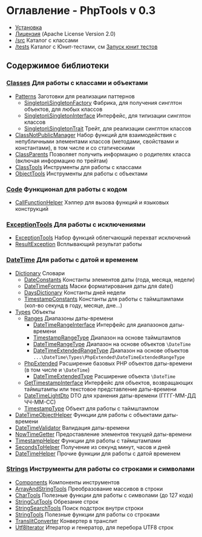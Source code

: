 # Оглавление - PhpTools v 0.3

* [Установка](install.md)
* [Лицензия](../LICENSE) (Apache License Version 2.0)
* [/src](../src) Каталог с классами
* [/tests](../tests) Каталог с Юнит-тестами, см [Запуск юнит тестов](/tests/README.md)

## Содержимое библиотеки

### [Classes](/src/Classes) Для работы с классами и объектами

* [Patterns](/src/Classes/Patterns) Заготовки для реализации паттернов
    * [Singleton\SingletonFactory](/src/Classes/Patterns/Singleton/SingletonFactory.php) Фабрика, для получения синглтон
      объектов, для любых классов
    * [Singleton\SingletonInterface](/src/Classes/Patterns/Singleton/SingletonInterface.php) Интерфейс, для типизации
      синглтон классов
    * [Singleton\SingletonTrait](/src/Classes/Patterns/Singleton/SingletonTrait.php) Трейт, для реализации синглтон классов
* [ClassNotPublicManager](/src/Classes/ClassNotPublicManager.php) Набор функций для взаимодействия с непубличными
  элементами классов (методами, свойствами и константами), в том числе и со статическими
* [ClassParents](/src/Classes/ClassParents.php) Позволяет получить информацию о родителях класса (включая информацию по трейтам)
* [ClassTools](/src/Classes/ClassTools.php) Инструменты для работы с классами
* [ObjectTools](/src/Classes/ObjectTools.php) Инструменты для работы с объектами

### [Code](/src/Code) Функционал для работы с кодом

* [CallFunctionHelper](/src/Code/CallFunctionHelper.php) Хэлпер для вызова функций и языковых конструкций

### [ExceptionTools](/src/ExceptionTools) Для работы с исключениями

* [ExceptionTools](/src/ExceptionTools/ExceptionTools.php) Набор функций облегчающий перехват исключений
* [ResultException](/src/ExceptionTools/ResultException.php) Всплывающий результат работы

### [DateTime](/src/DateTime) Для работы с датой и временем

* [Dictionary](/src/DateTime/Dictionary) Словари
    * [DateConstants](/src/DateTime/Dictionary/DateConstants.php) Константы элементов даты (года, месяца, недели)
    * [DateTimeFormats](/src/DateTime/Dictionary/DateTimeFormats.php) Маски форматирования даты для date()
    * [DaysDictionary](/src/DateTime/Dictionary/DaysDictionary.php) Константы дней недели
    * [TimestampConstants](/src/DateTime/Dictionary/TimestampConstants.php) Константы для работы с таймштампами (кол-во
      секунд в году, месяце, дне...)
* [Types](/src/DateTime/Types) Объекты
    * [Ranges](/src/DateTime/Types/Ranges) Диапазоны даты-времени
        * [DateTimeRangeInterface](/src/DateTime/Types/Ranges/DateTimeRangeInterface.php) Интерфейс для диапазонов даты-времени
        * [TimestampRangeType](/src/DateTime/Types/Ranges/TimestampRangeType.php) Диапазон на основе таймштампов
        * [DateTimeRangeType](/src/DateTime/Types/Ranges/DateTimeRangeType.php) Диапазон на основе объектов `\DateTime`
        * [DateTimeExtendedRangeType](/src/DateTime/Types/Ranges/DateTimeExtendedRangeType.php) Диапазон на основе объектов
          `...\DateTime\Types\PhpExtended\DateTimeExtendedRangeType`
    * [PhpExtended](/src/DateTime/Types/PhpExtended) Расширение базовых PHP объектов даты-времени (в том числе и `\DateTime`)
        * [DateTimeExtendedType](/src/DateTime/Types/PhpExtended/DateTimeExtendedType.php) Расширение объекта `\DateTime`
    * [GetTimestampInterface](/src/DateTime/Types/GetTimestampInterface.php) Интерфейс для объектов, возвращающих таймштампы
      или текстовое представление даты-времени
    * [DateTimeLightDto](/src/DateTime/Types/DateTimeLightDto.php) DTO для хранения даты-времени (ГГГГ-ММ-ДД ЧЧ-ММ-СС)
    * [TimestampType](/src/DateTime/Types/TimestampType.php) Объект для работы с таймштампом
* [DateTimeObjectHelper](/src/DateTime/DateTimeObjectHelper.php) Функции для работы с объектами даты-времени
* [DateTimeValidator](/src/DateTime/DateTimeValidator.php) Валидация даты-времени
* [NowTimeGetter](/src/DateTime/NowTimeGetter.php) Предоставление элементов текущей даты-времени
* [TimestampHelper](/src/DateTime/TimestampHelper.php) Функции для работы с таймштампами
* [SecondsToHelper](/src/DateTime/SecondsToHelper.php) Получение из секунд минут, часов и дней
* [DateTimeHelper](/src/DateTime/DateTimeHelper.php) Прочие функции для работы с датой временем

### [Strings](/src/Strings) Инструменты для работы со строками и символами

* [Components](/src/Strings/Components) Компоненты инструментов
* [ArrayAndStringTools](/src/Strings/ArrayAndStringTools.php) Преобразование массивов в строки 
* [CharTools](/src/Strings/CharTools.php) Полезные функции для работы с символами (до 127 кода)
* [StringCutTools](/src/Strings/StringCutTools.php) Обрезание строк
* [StringSearchTools](/src/Strings/StringSearchTools.php) Поиск подстрок внутри строки
* [StringTools](/src/Strings/StringTools.php) Полезные функции для работы со строками
* [TranslitConverter](/src/Strings/TranslitConverter.php) Конвертер в транслит
* [Utf8Iterator](/src/Strings/Utf8Iterator.php) Итератор и генератор, для перебора UTF8 строк